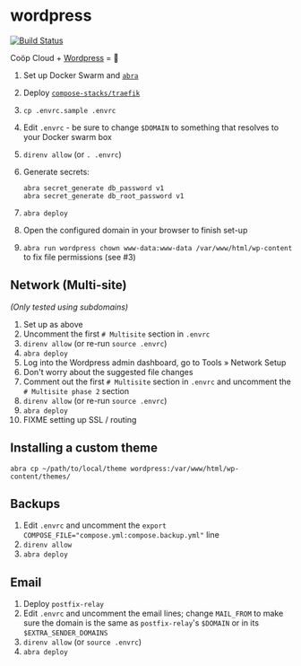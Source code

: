 # wordpress

[![Build Status](https://drone.autonomic.zone/api/badges/compose-stacks/wordpress/status.svg)](https://drone.autonomic.zone/compose-stacks/wordpress)

Coöp Cloud + [Wordpress](https://wordpress.org) = 🥳

1. Set up Docker Swarm and [`abra`][abra]
2. Deploy [`compose-stacks/traefik`][compose-traefik]
3. `cp .envrc.sample .envrc`
4. Edit `.envrc` - be sure to change `$DOMAIN` to something that resolves to
   your Docker swarm box
5. `direnv allow` (or `. .envrc`)
6. Generate secrets:
   ```
   abra secret_generate db_password v1
   abra secret_generate db_root_password v1
   ```

7. `abra deploy`
8. Open the configured domain in your browser to finish set-up
9. `abra run wordpress chown www-data:www-data /var/www/html/wp-content` to fix
   file permissions (see #3)

## Network (Multi-site)

_(Only tested using subdomains)_

1. Set up as above
2. Uncomment the first `# Multisite` section in `.envrc`
3. `direnv allow` (or re-run `source .envrc`)
4. `abra deploy`
5. Log into the Wordpress admin dashboard, go to Tools » Network Setup
6. Don't worry about the suggested file changes
7. Comment out the first `# Multisite` section in `.envrc` and uncomment the
   `# Multisite phase 2` section
8. `direnv allow` (or re-run `source .envrc`)
9. `abra deploy`
10. FIXME setting up SSL / routing

## Installing a custom theme

`abra cp ~/path/to/local/theme wordpress:/var/www/html/wp-content/themes/`

## Backups

1. Edit `.envrc` and uncomment the `export COMPOSE_FILE="compose.yml:compose.backup.yml"` line
2. `direnv allow`
3. `abra deploy`

## Email

1. Deploy `postfix-relay`
2. Edit `.envrc` and uncomment the email lines; change `MAIL_FROM` to make sure
   the domain is the same as `postfix-relay`'s `$DOMAIN` or in its
   `$EXTRA_SENDER_DOMAINS`
3. `direnv allow` (or `source .envrc`)
7. `abra deploy`

[abra]: https://git.autonomic.zone/autonomic-cooperative/abra
[compose-traefik]: https://git.autonomic.zone/compose-stacks/traefik
